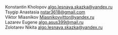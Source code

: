 Konstantin Kholopov algo.lesnaya.skazka@yandex.ru<br>
Tsygip Anastasia nstar3618@gmail.com<br>
Viktor Miasnikov Miasnikovvittor@yandex.ru<br>
Lazarev Eugene algo.asus399@mail.ru<br>
Zolotarev Nikita algo.lesnaya.skazka@yandex.ru<br>
